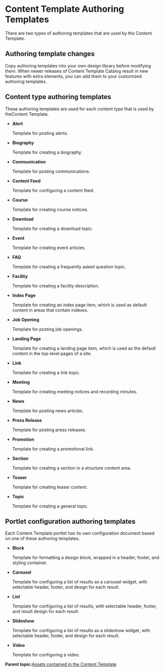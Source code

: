 # Content Template Authoring Templates 

There are two types of authoring templates that are used by the Content Template.

## Authoring template changes

Copy authoring templates into your own design library before modifying them. When newer releases of Content Template Catalog result in new features with extra elements, you can add them to your customized authoring templates.

## Content type authoring templates

These authoring templates are used for each content type that is used by theContent Template.

-   **Alert**

    Template for posting alerts.

-   **Biography**

    Template for creating a biography.

-   **Communication**

    Template for posting communications.

-   **Content Feed**

    Template for configuring a content feed.

-   **Course**

    Template for creating course notices.

-   **Download**

    Template for creating a download topic.

-   **Event**

    Template for creating event articles.

-   **FAQ**

    Template for creating a frequently asked question topic.

-   **Facility**

    Template for creating a facility description.

-   **Index Page**

    Template for creating an index page item, which is used as default content in areas that contain indexes.

-   **Job Opening**

    Template for posting job openings.

-   **Landing Page**

    Template for creating a landing page item, which is used as the default content in the top-level pages of a site.

-   **Link**

    Template for creating a link topic.

-   **Meeting**

    Template for creating meeting notices and recording minutes.

-   **News**

    Template for posting news articles.

-   **Press Release**

    Template for posting press releases.

-   **Promotion**

    Template for creating a promotional link.

-   **Section**

    Template for creating a section in a structure content area.

-   **Teaser**

    Template for creating teaser content.

-   **Topic**

    Template for creating a general topic.


## Portlet configuration authoring templates

Each Content Template portlet has its own configuration document based on one of these authoring templates.

-   **Block**

    Template for formatting a design block, wrapped in a header, footer, and styling container.

-   **Carousel**

    Template for configuring a list of results as a carousel widget, with selectable header, footer, and design for each result.

-   **List**

    Template for configuring a list of results, with selectable header, footer, and result design for each result.

-   **Slideshow**

    Template for configuring a list of results as a slideshow widget, with selectable header, footer, and design for each result.

-   **Video**

    Template for configuring a video.


**Parent topic:**[Assets contained in the Content Template ](../ctc/ctc-assets.md)

